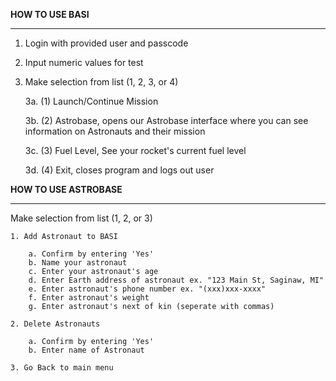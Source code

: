 **HOW TO USE BASI**                                                      
_______________________

1. Login with provided user and passcode

2. Input numeric values for test

3. Make selection from list (1, 2, 3, or 4)

    3a. (1) Launch/Continue Mission

    3b. (2) Astrobase, opens our Astrobase interface where you can see information on Astronauts and their mission

    3c. (3) Fuel Level, See your rocket's current fuel level

    3d. (4) Exit, closes program and logs out user
    
**HOW TO USE ASTROBASE**                                                      
_______________________

Make selection from list (1, 2, or 3)

    1. Add Astronaut to BASI
    
        a. Confirm by entering 'Yes'
        b. Name your astronaut
        c. Enter your astronaut's age
        d. Enter Earth address of astronaut ex. "123 Main St, Saginaw, MI"
        e. Enter astronaut's phone number ex. "(xxx)xxx-xxxx"
        f. Enter astronaut's weight
        g. Enter astronaut's next of kin (seperate with commas)
        
    2. Delete Astronauts

        a. Confirm by entering 'Yes'
        b. Enter name of Astronaut
        
    3. Go Back to main menu
